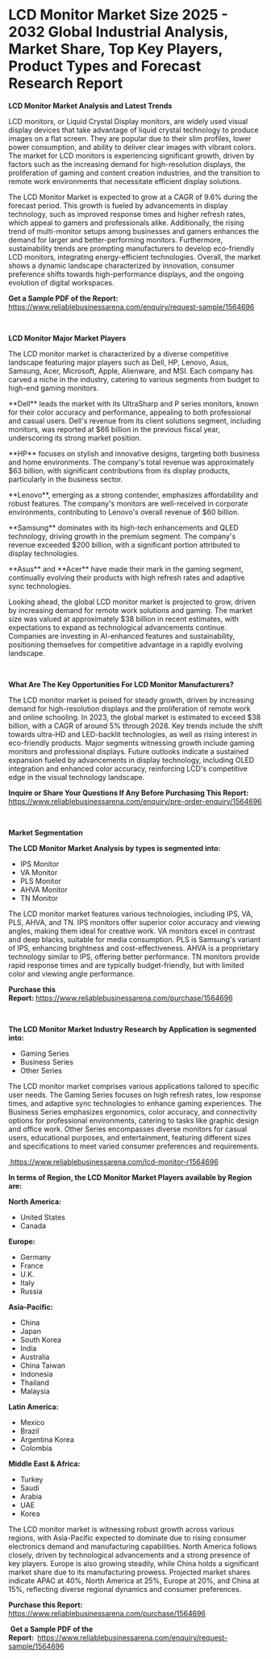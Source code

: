 <p><h1>LCD Monitor Market Size 2025 - 2032 Global Industrial Analysis, Market Share, Top Key Players, Product Types and Forecast Research Report</h1></p><p><strong>LCD Monitor Market Analysis and Latest Trends</strong></p>
<p><p>LCD monitors, or Liquid Crystal Display monitors, are widely used visual display devices that take advantage of liquid crystal technology to produce images on a flat screen. They are popular due to their slim profiles, lower power consumption, and ability to deliver clear images with vibrant colors. The market for LCD monitors is experiencing significant growth, driven by factors such as the increasing demand for high-resolution displays, the proliferation of gaming and content creation industries, and the transition to remote work environments that necessitate efficient display solutions.</p><p>The LCD Monitor Market is expected to grow at a CAGR of 9.6% during the forecast period. This growth is fueled by advancements in display technology, such as improved response times and higher refresh rates, which appeal to gamers and professionals alike. Additionally, the rising trend of multi-monitor setups among businesses and gamers enhances the demand for larger and better-performing monitors. Furthermore, sustainability trends are prompting manufacturers to develop eco-friendly LCD monitors, integrating energy-efficient technologies. Overall, the market shows a dynamic landscape characterized by innovation, consumer preference shifts towards high-performance displays, and the ongoing evolution of digital workspaces.</p></p>
<p><strong>Get a Sample PDF of the Report:&nbsp;</strong> <a href="https://www.reliablebusinessarena.com/enquiry/request-sample/1564696?utm_campaign=3582&utm_medium=2&utm_source=Github&utm_content=ia&utm_term=15042025&utm_id=lcd-monitor">https://www.reliablebusinessarena.com/enquiry/request-sample/1564696</a></p>
<p>&nbsp;</p>
<p><strong>LCD Monitor Major Market Players</strong></p>
<p><p>The LCD monitor market is characterized by a diverse competitive landscape featuring major players such as Dell, HP, Lenovo, Asus, Samsung, Acer, Microsoft, Apple, Alienware, and MSI. Each company has carved a niche in the industry, catering to various segments from budget to high-end gaming monitors.</p><p>**Dell** leads the market with its UltraSharp and P series monitors, known for their color accuracy and performance, appealing to both professional and casual users. Dell's revenue from its client solutions segment, including monitors, was reported at $66 billion in the previous fiscal year, underscoring its strong market position. </p><p>**HP** focuses on stylish and innovative designs, targeting both business and home environments. The company's total revenue was approximately $63 billion, with significant contributions from its display products, particularly in the business sector.</p><p>**Lenovo**, emerging as a strong contender, emphasizes affordability and robust features. The company's monitors are well-received in corporate environments, contributing to Lenovo's overall revenue of $60 billion.</p><p>**Samsung** dominates with its high-tech enhancements and QLED technology, driving growth in the premium segment. The company's revenue exceeded $200 billion, with a significant portion attributed to display technologies.</p><p>**Asus** and **Acer** have made their mark in the gaming segment, continually evolving their products with high refresh rates and adaptive sync technologies. </p><p>Looking ahead, the global LCD monitor market is projected to grow, driven by increasing demand for remote work solutions and gaming. The market size was valued at approximately $38 billion in recent estimates, with expectations to expand as technological advancements continue. Companies are investing in AI-enhanced features and sustainability, positioning themselves for competitive advantage in a rapidly evolving landscape.</p></p>
<p>&nbsp;</p>
<p><strong>What Are The Key Opportunities For LCD Monitor Manufacturers?</strong></p>
<p><p>The LCD monitor market is poised for steady growth, driven by increasing demand for high-resolution displays and the proliferation of remote work and online schooling. In 2023, the global market is estimated to exceed $38 billion, with a CAGR of around 5% through 2028. Key trends include the shift towards ultra-HD and LED-backlit technologies, as well as rising interest in eco-friendly products. Major segments witnessing growth include gaming monitors and professional displays. Future outlooks indicate a sustained expansion fueled by advancements in display technology, including OLED integration and enhanced color accuracy, reinforcing LCD's competitive edge in the visual technology landscape.</p></p>
<p><strong>Inquire or Share Your Questions If Any Before Purchasing This Report:</strong> <a href="https://www.reliablebusinessarena.com/enquiry/pre-order-enquiry/1564696?utm_campaign=3582&utm_medium=2&utm_source=Github&utm_content=ia&utm_term=15042025&utm_id=lcd-monitor">https://www.reliablebusinessarena.com/enquiry/pre-order-enquiry/1564696</a></p>
<p>&nbsp;</p>
<p><strong>Market Segmentation</strong></p>
<p><strong>The LCD Monitor Market Analysis by types is segmented into:</strong></p>
<p><ul><li>IPS Monitor</li><li>VA Monitor</li><li>PLS Monitor</li><li>AHVA Monitor</li><li>TN Monitor</li></ul></p>
<p><p>The LCD monitor market features various technologies, including IPS, VA, PLS, AHVA, and TN. IPS monitors offer superior color accuracy and viewing angles, making them ideal for creative work. VA monitors excel in contrast and deep blacks, suitable for media consumption. PLS is Samsung's variant of IPS, enhancing brightness and cost-effectiveness. AHVA is a proprietary technology similar to IPS, offering better performance. TN monitors provide rapid response times and are typically budget-friendly, but with limited color and viewing angle performance.</p></p>
<p><strong>Purchase this Report:&nbsp;</strong><a href="https://www.reliablebusinessarena.com/purchase/1564696?utm_campaign=3582&utm_medium=2&utm_source=Github&utm_content=ia&utm_term=15042025&utm_id=lcd-monitor">https://www.reliablebusinessarena.com/purchase/1564696</a></p>
<p>&nbsp;</p>
<p><strong>The LCD Monitor Market Industry Research by Application is segmented into:</strong></p>
<p><ul><li>Gaming Series</li><li>Business Series</li><li>Other Series</li></ul></p>
<p><p>The LCD monitor market comprises various applications tailored to specific user needs. The Gaming Series focuses on high refresh rates, low response times, and adaptive sync technologies to enhance gaming experiences. The Business Series emphasizes ergonomics, color accuracy, and connectivity options for professional environments, catering to tasks like graphic design and office work. Other Series encompasses diverse monitors for casual users, educational purposes, and entertainment, featuring different sizes and specifications to meet varied consumer preferences and requirements.</p></p>
<p><a href="https://www.reliablebusinessarena.com/lcd-monitor-r1564696?utm_campaign=3582&utm_medium=2&utm_source=Github&utm_content=ia&utm_term=15042025&utm_id=lcd-monitor">&nbsp;https://www.reliablebusinessarena.com/lcd-monitor-r1564696</a></p>
<p><strong>In terms of Region, the LCD Monitor Market Players available by Region are:</strong></p>
<p>
    <p> <strong> North America: </strong>
        <ul>
            <li>United States</li>
            <li>Canada</li>
        </ul>
        </p> 
    <p> <strong> Europe: </strong>
        <ul>
            <li>Germany</li>
            <li>France</li>
            <li>U.K.</li>
            <li>Italy</li>
            <li>Russia</li>
        </ul>
        </p> 
    <p> <strong> Asia-Pacific: </strong>
        <ul>
            <li>China</li>
            <li>Japan</li>
            <li>South Korea</li>
            <li>India</li>
            <li>Australia</li>
            <li>China Taiwan</li>
            <li>Indonesia</li>
            <li>Thailand</li>
            <li>Malaysia</li>
        </ul>
        </p> 
    <p> <strong> Latin America: </strong>
        <ul>
            <li>Mexico</li>
            <li>Brazil</li>
            <li>Argentina Korea</li>
            <li>Colombia</li>
        </ul>
        </p> 
    <p> <strong> Middle East & Africa: </strong>
        <ul>
            <li>Turkey</li>
            <li>Saudi</li>
            <li>Arabia</li>
            <li>UAE</li>
            <li>Korea</li>
        </ul>
    </p>
    </p>
<p><p>The LCD monitor market is witnessing robust growth across various regions, with Asia-Pacific expected to dominate due to rising consumer electronics demand and manufacturing capabilities. North America follows closely, driven by technological advancements and a strong presence of key players. Europe is also growing steadily, while China holds a significant market share due to its manufacturing prowess. Projected market shares indicate APAC at 40%, North America at 25%, Europe at 20%, and China at 15%, reflecting diverse regional dynamics and consumer preferences.</p></p>
<p><strong>Purchase this Report: </strong><a href="https://www.reliablebusinessarena.com/purchase/1564696?utm_campaign=3582&utm_medium=2&utm_source=Github&utm_content=ia&utm_term=15042025&utm_id=lcd-monitor">https://www.reliablebusinessarena.com/purchase/1564696</a></p>
<p>&nbsp;<strong>Get a Sample PDF of the Report:&nbsp;&nbsp;</strong><a href="https://www.reliablebusinessarena.com/enquiry/request-sample/1564696?utm_campaign=3582&utm_medium=2&utm_source=Github&utm_content=ia&utm_term=15042025&utm_id=lcd-monitor">https://www.reliablebusinessarena.com/enquiry/request-sample/1564696</a></p>
<p><strong></strong></p>
<p><p></p><p></p><p></p></p>